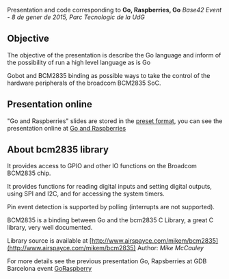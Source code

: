 
Presentation and code corresponding to 
**Go, Raspberries, Go**
*Base42 Event - 8 de gener de 2015, Parc Tecnologic de la UdG*

## Objective
The objective of the presentation is describe the Go language and inform of the possibility of run a high level language as is Go 

Gobot and BCM2835 binding as possible ways to take the control of the hardware peripherals of the broadcom BCM2835 SoC.

## Presentation online
"Go and Raspberries" slides are stored in the [preset format](https://godoc.org/golang.org/x/tools/present), you can see the presentation online at [Go and Raspberries](http://go-talks.appspot.com/github.com/efarres/Go-Raspberries-Go/GoRaspberriesGo.slide)

## About bcm2835 library

It provides access to GPIO and other IO functions on the Broadcom BCM2835 chip.

It provides functions for reading digital inputs and setting digital outputs, using SPI and I2C, and for accessing the system timers.

Pin event detection is supported by polling (interrupts are not supported).

BCM2835 is a binding between Go and the bcm2835 C Library, a great C library, very well documented. 

Library source is available at [http://www.airspayce.com/mikem/bcm2835](http://www.airspayce.com/mikem/bcm2835) Author: *Mike McCauley*

For more details see the previous presentation Go, Rapsberries at GDB Barcelona event [GoRaspberry](https://github.com/efarres/GoRaspberry)
